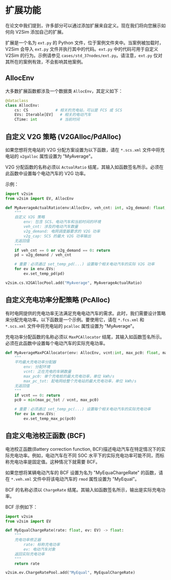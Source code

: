 # 扩展功能

在论文中我们提到，许多部分可以通过添加扩展来自定义。现在我们将向您展示如何向 V2Sim 添加自己的扩展。

扩展是一个名为 `ext.py` 的 Python 文件，位于案例文件夹中。当案例被加载时，V2Sim 会导入 `ext.py` 文件并执行其中的代码。`ext.py` 中的代码可用于自定义 V2Sim 的行为。示例请参见 `cases/std_37nodes/ext.py`。请注意，`ext.py` 仅对其所在的案例有效，不会影响其他案例。

## AllocEnv
大多数扩展函数都涉及一个数据类 `AllocEnv`，其定义如下：
```py
@dataclass
class AllocEnv:
    cs: CS            # 相关的充电站，可以是 FCS 或 SCS
    EVs: Iterable[EV]   # 相关的电动汽车
    CTime: int          # 当前时间
```

## 自定义 V2G 策略 (V2GAlloc/PdAlloc)
如果您想将充电站的 V2G 分配方案设置为以下函数，请在 `*.scs.xml` 文件中将充电站的 `v2galloc` 属性设置为 "MyAverage"。

V2G 分配函数的名称必须以 `ActualRatio` 结尾，其输入如函数签名所示。必须在此函数中设置每个电动汽车的 V2G 功率。

示例：

```py
import v2sim
from v2sim import EV, AllocEnv

def MyAverageActualRatio(env:AllocEnv, veh_cnt: int, v2g_demand: float, v2g_cap: float):
    """
    自定义 V2G 策略
        env: 包含 SCS、电动汽车和当前时间的环境
        veh_cnt: 涉及的电动汽车数量
        v2g_demand: 电网调度器要求的 V2G 功率
        v2g_cap: SCS 的最大 V2G 功率输出
    无返回值
    """
    if veh_cnt == 0 or v2g_demand == 0: return
    pd = v2g_demand / veh_cnt

    # 重要：必须通过 set_temp_pd(...) 设置每个相关电动汽车的实际 V2G 功率
    for ev in env.EVs:
        ev.set_temp_pd(pd)

v2sim.cs.V2GAllocPool.add("MyAverage", MyAverageActualRatio)
```

## 自定义充电功率分配策略 (PcAlloc)
有时电网提供的充电功率无法满足充电电动汽车的需求。此时，我们需要设计策略来分配充电功率。以下函数是一个示例。要使用它，请在 `*.fcs.xml` 和 `*.scs.xml` 文件中将充电站的 `pcalloc` 属性设置为 "MyAverage"。

充电功率分配函数的名称必须以 `MaxPCAllocator` 结尾，其输入如函数签名所示。必须在此函数中设置每个电动汽车的实际充电功率。

```py
def MyAverageMaxPCAllocator(env: AllocEnv, vcnt:int, max_pc0: float, max_pc_tot: float):
    """
    平均最大充电功率分配器
        env: 分配环境
        vcnt: 正在充电的车辆数量
        max_pc0: 单个充电桩的最大充电功率，单位 kWh/s
        max_pc_tot: 配电网给整个充电站的最大充电功率，单位 kWh/s
    无返回值
    """
    if vcnt == 0: return
    pc0 = min(max_pc_tot / vcnt, max_pc0)

    # 重要：必须通过 set_temp_pc(...) 设置每个相关电动汽车的实际充电功率
    for ev in env.EVs:
        ev.set_temp_max_pc(pc0)
```

## 自定义电池校正函数 (BCF)
电池校正函数(Battery correction function, BCF)描述电动汽车在特定情况下的实际充电功率。例如，电动汽车在不同 SOC 水平下的实际充电功率可能不同，而标称充电功率是固定值。这种情况下就需要 BCF。

如果您想将某辆电动汽车的 BCF 设置为名为 "MyEquaChargeRate" 的函数，请在 `*.veh.xml` 文件中将该电动汽车的 `rmod` 属性设置为 "MyEqual"。

BCF 的名称必须以 `ChargeRate` 结尾。其输入如函数签名所示，输出是实际充电功率。

BCF 示例如下：

```py
import v2sim
from v2sim import EV

def MyEqualChargeRate(rate: float, ev: EV) -> float:
    """
    充电功率修正器
        rate: 标称充电功率
        ev: 电动汽车对象
    返回实际充电功率
    """
    return rate

v2sim.ev.ChargeRatePool.add("MyEqual", MyEqualChargeRate)
```